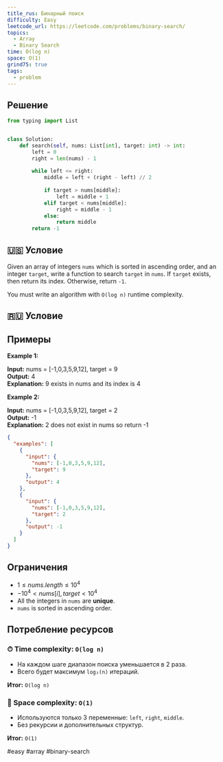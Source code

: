 ```yaml
---
title_rus: Бинарный поиск
difficulty: Easy
leetcode_url: https://leetcode.com/problems/binary-search/
topics:
  - Array
  - Binary Search
time: O(log n)
space: O(1)
grind75: true
tags:
  - problem
---
```


## Решение

```python
from typing import List


class Solution:  
    def search(self, nums: List[int], target: int) -> int:  
        left = 0  
        right = len(nums) - 1  
  
        while left <= right:  
            middle = left + (right - left) // 2  
  
            if target > nums[middle]:  
                left = middle + 1  
            elif target < nums[middle]:  
                right = middle - 1  
            else:  
                return middle  
        return -1
```

## 🇺🇸 Условие

Given an array of integers `nums` which is sorted in ascending order, and an integer `target`, write a function to search `target` in `nums`. If `target` exists, then return its index. Otherwise, return `-1`.

You must write an algorithm with `O(log n)` runtime complexity.

## 🇷🇺 Условие

<!-- Место для вставки перевода на русском языке -->

## Примеры

**Example 1:**

**Input:** nums = [-1,0,3,5,9,12], target = 9  
**Output:** 4  
**Explanation:** 9 exists in nums and its index is 4

**Example 2:**

**Input:** nums = [-1,0,3,5,9,12], target = 2  
**Output:** -1  
**Explanation:** 2 does not exist in nums so return -1

```json
{
  "examples": [
    {
      "input": {
        "nums": [-1,0,3,5,9,12],
        "target": 9
      },
      "output": 4
    },
    {
      "input": {
        "nums": [-1,0,3,5,9,12],
        "target": 2
      },
      "output": -1
    }
  ]
}
```

## Ограничения

- $1 \leq nums.length \leq 10^4$
- $-10^4 < nums[i], target < 10^4$
- All the integers in `nums` are **unique**.
- `nums` is sorted in ascending order.

## Потребление ресурсов
### ⏱ Time complexity: `O(log n)`

- На каждом шаге диапазон поиска уменьшается в 2 раза.
- Всего будет максимум `log₂(n)` итераций.

**Итог:** `O(log n)`

### 🧠 Space complexity: `O(1)`

- Используются только 3 переменные: `left`, `right`, `middle`.
- Без рекурсии и дополнительных структур.

**Итог:** `O(1)`

#easy #array #binary-search
